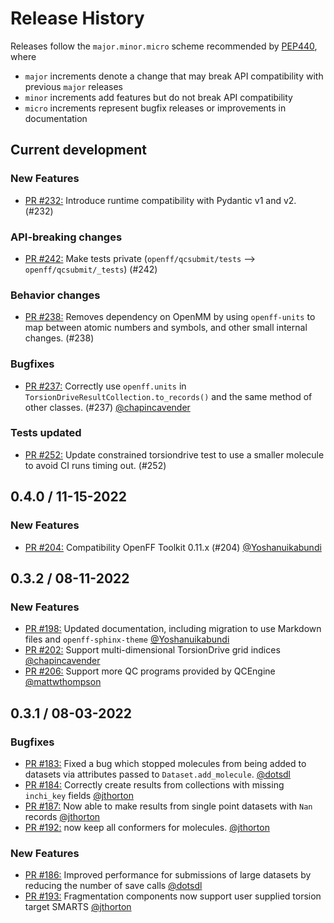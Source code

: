 # Release History

Releases follow the ``major.minor.micro`` scheme recommended by
[PEP440](https://www.python.org/dev/peps/pep-0440/#final-releases), where

* `major` increments denote a change that may break API compatibility with previous `major` releases
* `minor` increments add features but do not break API compatibility
* `micro` increments represent bugfix releases or improvements in documentation

<!--## Version / Date DD-MM-YYYY -->
## Current development

### New Features

* [PR #232:] Introduce runtime compatibility with Pydantic v1 and v2. (#232)

### API-breaking changes

* [PR #242:] Make tests private (`openff/qcsubmit/tests` --> `openff/qcsubmit/_tests`) (#242)

### Behavior changes

* [PR #238:] Removes dependency on OpenMM by using `openff-units` to map between atomic numbers and symbols, and other small internal changes. (#238)

### Bugfixes

* [PR #237:] Correctly use `openff.units` in `TorsionDriveResultCollection.to_records()` and the same method of other classes. (#237) [@chapincavender]

### Tests updated

* [PR #252:] Update constrained torsiondrive test to use a smaller molecule to avoid CI runs timing out. (#252)

## 0.4.0 / 11-15-2022

### New Features

* [PR #204:] Compatibility OpenFF Toolkit 0.11.x (#204) [@Yoshanuikabundi]


## 0.3.2 / 08-11-2022

### New Features

* [PR #198:] Updated documentation, including migration to use Markdown files and `openff-sphinx-theme` [@Yoshanuikabundi]
* [PR #202:] Support multi-dimensional TorsionDrive grid indices [@chapincavender]
* [PR #206:] Support more QC programs provided by QCEngine [@mattwthompson]


## 0.3.1 / 08-03-2022

### Bugfixes

* [PR #183:] Fixed a bug which stopped molecules from being added to datasets via attributes passed to `Dataset.add_molecule`. [@dotsdl]
* [PR #184:] Correctly create results from collections with missing `inchi_key` fields [@jthorton]
* [PR #187:] Now able to make results from single point datasets with `Nan` records [@jthorton]
* [PR #192:] now keep all conformers for molecules. [@jthorton]

### New Features

* [PR #186:] Improved performance for submissions of large datasets by reducing the number of save calls [@dotsdl]
* [PR #193:] Fragmentation components now support user supplied torsion target SMARTS [@jthorton]

[PR #183:]: https://github.com/openforcefield/openff-qcsubmit/pull/183
[PR #184:]: https://github.com/openforcefield/openff-qcsubmit/pull/184
[PR #186:]: https://github.com/openforcefield/openff-qcsubmit/pull/186
[PR #187:]: https://github.com/openforcefield/openff-qcsubmit/pull/187
[PR #192:]: https://github.com/openforcefield/openff-qcsubmit/pull/192
[PR #193:]: https://github.com/openforcefield/openff-qcsubmit/pull/193
[PR #198:]: https://github.com/openforcefield/openff-qcsubmit/pull/198
[PR #202:]: https://github.com/openforcefield/openff-qcsubmit/pull/202
[PR #204:]: https://github.com/openforcefield/openff-qcsubmit/pull/204
[PR #206:]: https://github.com/openforcefield/openff-qcsubmit/pull/206
[PR #232:]: https://github.com/openforcefield/openff-qcsubmit/pull/232
[PR #237:]: https://github.com/openforcefield/openff-qcsubmit/pull/237
[PR #238:]: https://github.com/openforcefield/openff-qcsubmit/pull/238
[PR #242:]: https://github.com/openforcefield/openff-qcsubmit/pull/242
[PR #252:]: https://github.com/openforcefield/openff-qcsubmit/pull/252

[@jthorton]: https://github.com/jthorton
[@dotsdl]: https://github.com/dotsdl
[@Yoshanuikabundi]: https://github.com/Yoshanuikabundi
[@mattwthompson]: https://github.com/mattwthompson
[@chapincavender]: https://github.com/chapincavender
